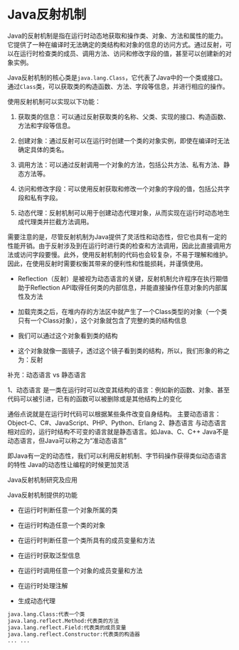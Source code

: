 # Java反射机制

Java的反射机制是指在运行时动态地获取和操作类、对象、方法和属性的能力。它提供了一种在编译时无法确定的类结构和对象的信息的访问方式。通过反射，可以在运行时检查类的成员、调用方法、访问和修改字段的值，甚至可以创建新的对象实例。

Java反射机制的核心类是`java.lang.Class`，它代表了Java中的一个类或接口。通过`Class`类，可以获取类的构造函数、方法、字段等信息，并进行相应的操作。

使用反射机制可以实现以下功能：

1. 获取类的信息：可以通过反射获取类的名称、父类、实现的接口、构造函数、方法和字段等信息。

2. 创建对象：通过反射可以在运行时创建一个类的对象实例，即使在编译时无法确定具体的类名。

3. 调用方法：可以通过反射调用一个对象的方法，包括公共方法、私有方法、静态方法等。

4. 访问和修改字段：可以使用反射获取和修改一个对象的字段的值，包括公共字段和私有字段。

5. 动态代理：反射机制可以用于创建动态代理对象，从而实现在运行时动态地生成代理类并拦截方法调用。

需要注意的是，尽管反射机制为Java提供了灵活性和动态性，但它也具有一定的性能开销。由于反射涉及到在运行时进行类的检查和方法调用，因此比直接调用方法或访问字段要慢。此外，使用反射机制的代码也会较复杂，不易于理解和维护。因此，在使用反射时需要权衡其带来的便利性和性能损耗，并谨慎使用。

- Reflection（反射）是被视为动态语言的关键，反射机制允许程序在执行期借助于Reflection API取得任何类的内部信息，并能直接操作任意对象的内部属性及方法

- 加载完类之后，在堆内存的方法区中就产生了一个Class类型的对象（一个类只有一个Class对象），这个对象就包含了完整的类的结构信息

- 我们可以通过这个对象看到类的结构

- 这个对象就像一面镜子，透过这个镜子看到类的结构，所以，我们形象的称之为：反射

补充：动态语言 vs 静态语言

1、动态语言
是一类在运行时可以改变其结构的语言：例如新的函数、对象、甚至代码可以被引进，已有的函数可以被删除或是其他结构上的变化

通俗点说就是在运行时代码可以根据某些条件改变自身结构。
主要动态语言：Object-C、C#、JavaScript、PHP、Python、Erlang
2、静态语言
与动态语言相对应的，运行时结构不可变的语言就是静态语言。如Java、C、C++
Java不是动态语言，但Java可以称之为“准动态语言”

即Java有一定的动态性，我们可以利用反射机制、字节码操作获得类似动态语言的特性
Java的动态性让编程的时候更加灵活

Java反射机制研究及应用

Java反射机制提供的功能

- 在运行时判断任意一个对象所属的类

- 在运行时构造任意一个类的对象

- 在运行时判断任意一个类所具有的成员变量和方法

- 在运行时获取泛型信息

- 在运行时调用任意一个对象的成员变量和方法

- 在运行时处理注解

- 生成动态代理

```txt
java.lang.Class:代表一个类
java.lang.reflect.Method:代表类的方法
java.lang.reflect.Field:代表类的成员变量
java.lang.reflect.Constructor:代表类的构造器
... ...
```
